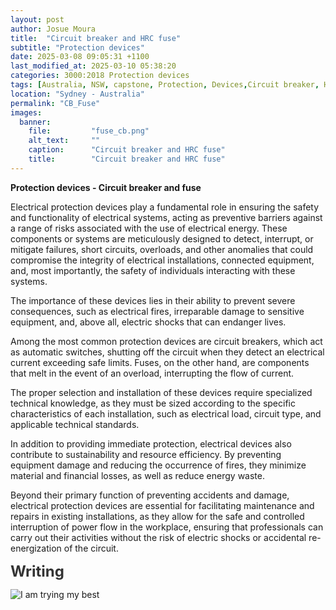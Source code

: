 ```yaml
---
layout: post
author: Josue Moura
title:  "Circuit breaker and HRC fuse"
subtitle: "Protection devices"
date: 2025-03-08 09:05:31 +1100
last_modified_at: 2025-03-10 05:38:20
categories: 3000:2018 Protection devices
tags: [Australia, NSW, capstone, Protection, Devices,Circuit breaker, HRC fuse]
location: "Sydney - Australia"
permalink: "CB_Fuse"
images:
  banner:
    file:         "fuse_cb.png"
    alt_text:     ""
    caption:      "Circuit breaker and HRC fuse"
    title:        "Circuit breaker and HRC fuse"
---
```


<style>
/* temp */

    .typing {
      font-size: 24px;
      font-weight: bold;
      color: #333;
    }

    .dots::after {
      content: "";
      display: inline-block;
      animation: dots 1.5s steps(4, end) infinite;
    }

    @keyframes dots {
      0% {
        content: "";
      }
      25% {
        content: ".";
      }
      50% {
        content: "..";
      }
      75% {
        content: "...";
      }
      100% {
        content: "";
      }
    }
/* temp */
</style>


**Protection devices - Circuit breaker and fuse**

Electrical protection devices play a fundamental role in ensuring the safety and functionality of electrical systems, acting as preventive barriers against a range of risks associated with the use of electrical energy. These components or systems are meticulously designed to detect, interrupt, or mitigate failures, short circuits, overloads, and other anomalies that could compromise the integrity of electrical installations, connected equipment, and, most importantly, the safety of individuals interacting with these systems.

The importance of these devices lies in their ability to prevent severe consequences, such as electrical fires, irreparable damage to sensitive equipment, and, above all, electric shocks that can endanger lives.

Among the most common protection devices are circuit breakers, which act as automatic switches, shutting off the circuit when they detect an electrical current exceeding safe limits. Fuses, on the other hand, are components that melt in the event of an overload, interrupting the flow of current.

The proper selection and installation of these devices require specialized technical knowledge, as they must be sized according to the specific characteristics of each installation, such as electrical load, circuit type, and applicable technical standards.

In addition to providing immediate protection, electrical devices also contribute to sustainability and resource efficiency. By preventing equipment damage and reducing the occurrence of fires, they minimize material and financial losses, as well as reduce energy waste.

Beyond their primary function of preventing accidents and damage, electrical protection devices are essential for facilitating maintenance and repairs in existing installations, as they allow for the safe and controlled interruption of power flow in the workplace, ensuring that professionals can carry out their activities without the risk of electric shocks or accidental re-energization of the circuit.


<div class="typing">
    Writing<span class="dots"></span>
</div>

![I am trying my best]({{site.image_path}}/capstone/CB_Fuse/Working.gif)
